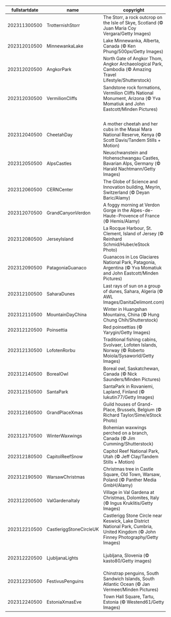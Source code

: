 |fullstartdate|name|copyright|title|image|
|--|--|--|--|--|
202311300500|TrotternishStorr|The Storr, a rock outcrop on the Isle of Skye, Scotland (© Juan Maria Coy Vergara/Getty Images)|The Old Man on his watch|![](/en-CA/2023/12/202311300500TrotternishStorr.jpg)|
202312010500|MinnewankaLake|Lake Minnewanka, Alberta, Canada (© Ken Phung/500px/Getty Images)|Starlight, shining bright|![](/en-CA/2023/12/202312010500MinnewankaLake.jpg)|
202312020500|AngkorPark|North Gate of Angkor Thom, Angkor Archaeological Park, Cambodia (© Amazing Travel Lifestyle/Shutterstock)|A city within a city|![](/en-CA/2023/12/202312020500AngkorPark.jpg)|
202312030500|VermilionCliffs|Sandstone rock formations, Vermilion Cliffs National Monument, Arizona (© Yva Momatiuk and John Eastcott/Minden Pictures)|Sculpted by time|![](/en-CA/2023/12/202312030500VermilionCliffs.jpg)|
||||![](/en-CA/2023/12/.jpg)|
202312040500|CheetahDay|A mother cheetah and her cubs in the Masai Mara National Reserve, Kenya (© Scott Davis/Tandem Stills + Motion)|Masters of agility and cuteness|![](/en-CA/2023/12/202312040500CheetahDay.jpg)|
202312050500|AlpsCastles|Neuschwanstein and Hohenschwangau Castles, Bavarian Alps, Germany (© Harald Nachtmann/Getty Images)|Straight out of a fairytale|![](/en-CA/2023/12/202312050500AlpsCastles.jpg)|
202312060500|CERNCenter|The Globe of Science and Innovation building, Meyrin, Switzerland (© Deyan Baric/Alamy)|A global code for the future|![](/en-CA/2023/12/202312060500CERNCenter.jpg)|
202312070500|GrandCanyonVerdon|A foggy morning at Verdon Gorge in the Alpes-de-Haute-Provence of France (© Hemis/Alamy)|Don't let the clouds fool you!|![](/en-CA/2023/12/202312070500GrandCanyonVerdon.jpg)|
202312080500|JerseyIsland|La Rocque Harbour, St. Clement, Island of Jersey (© Reinhard Schmid/Huber/eStock Photo)|Not that Jersey Shore Not that Jersey Shore|![](/en-CA/2023/12/202312080500JerseyIsland.jpg)|
202312090500|PatagoniaGuanaco|Guanacos in Los Glaciares National Park, Patagonia, Argentina (© Yva Momatiuk and John Eastcott/Minden Pictures)|Llamas on the loose|![](/en-CA/2023/12/202312090500PatagoniaGuanaco.jpg)|
202312100500|SaharaDunes|Last rays of sun on a group of dunes, Sahara, Algeria (© AWL Images/DanitaDelimont.com)|Each day a different dune|![](/en-CA/2023/12/202312100500SaharaDunes.jpg)|
202312110500|MountainDayChina|Winter in Huangshan Mountains, China (© Hung Chung Chih/Shutterstock)|Care for a peak?|![](/en-CA/2023/12/202312110500MountainDayChina.jpg)|
202312120500|Poinsettia|Red poinsettias (© Yarygin/Getty Images)|Paint your world red|![](/en-CA/2023/12/202312120500Poinsettia.jpg)|
202312130500|LofotenRorbu|Traditional fishing cabins, Svolvaer, Lofoten Islands, Norway (© Roberto Moiola/Sysaworld/Getty Images)|Life in a hut-shell|![](/en-CA/2023/12/202312130500LofotenRorbu.jpg)|
202312140500|BorealOwl|Boreal owl, Saskatchewan, Canada (© Nick Saunders/Minden Pictures)|Owl in one|![](/en-CA/2023/12/202312140500BorealOwl.jpg)|
202312150500|SantaPark|SantaPark in Rovaniemi, Lapland, Finland (© lukutin77/Getty Images)|Santa's playground|![](/en-CA/2023/12/202312150500SantaPark.jpg)|
202312160500|GrandPlaceXmas|Guild houses of Grand-Place, Brussels, Belgium (© Richard Taylor/Sime/eStock Photo)|A cheerful case of the blues|![](/en-CA/2023/12/202312160500GrandPlaceXmas.jpg)|
202312170500|WinterWaxwings|Bohemian waxwings perched on a branch, Canada (© Jim Cumming/Shutterstock)|Feathered fashionistas|![](/en-CA/2023/12/202312170500WinterWaxwings.jpg)|
202312180500|CapitolReefSnow|Capitol Reef National Park, Utah (© Jeff Clay/Tandem Stills + Motion)|Snow, snow on the range|![](/en-CA/2023/12/202312180500CapitolReefSnow.jpg)|
202312190500|WarsawChristmas|Christmas tree in Castle Square, Old Town, Warsaw, Poland (© Panther Media GmbH/Alamy)|Santa's Polish rest stop|![](/en-CA/2023/12/202312190500WarsawChristmas.jpg)|
202312200500|ValGardenaItaly|Village in Val Gardena at Christmas, Dolomites, Italy (© Ingus Kruklitis/Getty Images)|Lights of the Dolomites|![](/en-CA/2023/12/202312200500ValGardenaItaly.jpg)|
202312210500|CastleriggStoneCircleUK|Castlerigg Stone Circle near Keswick, Lake District National Park, Cumbria, United Kingdom (© John Finney Photography/Getty Images)|Bring on the light|![](/en-CA/2023/12/202312210500CastleriggStoneCircleUK.jpg)|
202312220500|LjubljanaLights|Ljubljana, Slovenia (© kasto80/Getty images)|Holiday cheer, Slovenian style|![](/en-CA/2023/12/202312220500LjubljanaLights.jpg)|
202312230500|FestivusPenguins|Chinstrap penguins, South Sandwich Islands, South Atlantic Ocean (© Jan Vermeer/Minden Pictures)|They've got some things to say|![](/en-CA/2023/12/202312230500FestivusPenguins.jpg)|
202312240500|EstoniaXmasEve|Town Hall Square, Tartu, Estonia (© Westend61/Getty Images)|How lovely are your branches|![](/en-CA/2023/12/202312240500EstoniaXmasEve.jpg)|
